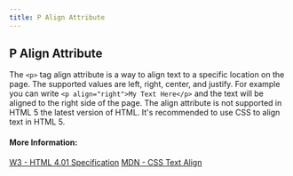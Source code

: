 ```yaml
---
title: P Align Attribute
---
```

## P Align Attribute

The `<p>` tag align attribute is a way to align text to a specific location on the page. The supported values are left, right, center, and justify. For example you can write `<p align="right">My Text Here</p>` and the text will be aligned to the right side of the page. The align attribute is not supported in HTML 5 the latest version of HTML. It's recommended to use CSS to align text in HTML 5.

#### More Information:
[W3 - HTML 4.01 Specification](https://www.w3.org/TR/html401/struct/text.html#h-9.3.1)
[MDN - CSS Text Align](https://developer.mozilla.org/en-US/docs/Web/CSS/text-align)
